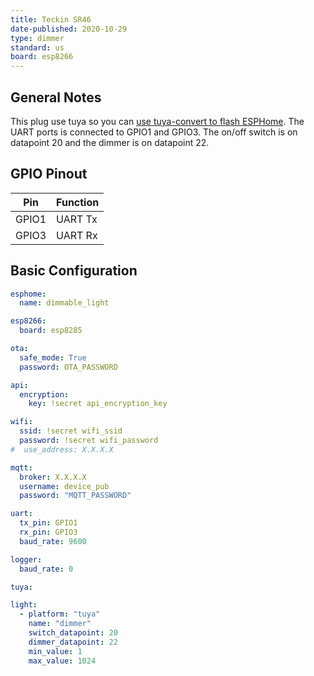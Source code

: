 ```yaml
---
title: Teckin SR46
date-published: 2020-10-29
type: dimmer
standard: us
board: esp8266
---
```


## General Notes

This plug use tuya so you can [use tuya-convert to flash ESPHome](/devices/tuya-convert).
The UART ports is connected to GPIO1 and GPIO3.
The on/off switch is on datapoint 20 and the dimmer is on datapoint 22.

## GPIO Pinout

| Pin   | Function |
| ----- | -------- |
| GPIO1 | UART Tx  |
| GPIO3 | UART Rx  |

## Basic Configuration

```yaml
esphome:
  name: dimmable_light

esp8266:
  board: esp8285

ota:
  safe_mode: True
  password: OTA_PASSWORD

api:
  encryption:
    key: !secret api_encryption_key

wifi:
  ssid: !secret wifi_ssid
  password: !secret wifi_password
#  use_address: X.X.X.X

mqtt:
  broker: X.X.X.X
  username: device_pub
  password: "MQTT_PASSWORD"

uart:
  tx_pin: GPIO1
  rx_pin: GPIO3
  baud_rate: 9600

logger:
  baud_rate: 0

tuya:

light:
  - platform: "tuya"
    name: "dimmer"
    switch_datapoint: 20
    dimmer_datapoint: 22
    min_value: 1
    max_value: 1024
```
